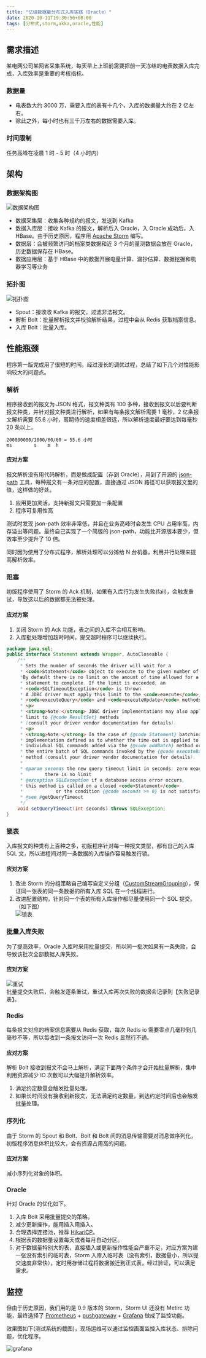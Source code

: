 ```yaml
---
title: "亿级数据量分布式入库实践（Oracle）"
date: 2020-10-11T19:36:56+08:00
tags: [分布式,storm,akka,oracle,性能]
---
```


## 需求描述
某电网公司某网省采集系统，每天早上上班前需要把前一天冻结的电表数据入库完成，入库效率是重要的考核指标。

### 数据量
- 电表数大约 3000 万，需要入库的表有十几个，入库的数据量大约在 2 亿左右。
- 除此之外，每小时也有三千万左右的数据需要入库。

### 时间限制
任务高峰在凌晨 1 时 - 5 时（4 小时内）

## 架构
### 数据架构图
![数据架构图](/posts/images/base.png)
- 数据采集层：收集各种规约的报文，发送到 Kafka
- 数据入库层：接收 Kafka 的报文，解析后入 Oracle，入 Oracle 成功后，入 HBase。由于历史原因，程序用 [Apache Storm](https://storm.apache.org/) 编写。
- 数据层：会被频繁访问的档案类数据和近 3 个月的量测数据会放在 Oracle，历史数据保存在 HBase。
- 数据应用层：基于 HBase 中的数据开展电量计算、漏抄估算、数据挖掘和机器学习等业务
<!--more-->
### 拓扑图
![拓扑图](/posts/images/topo.png)
- Spout：接收收 Kafka 的报文，过滤非法报文。
- 解析 Bolt：批量解析报文并校验解析结果，过程中会从 Redis 获取档案信息。
- 入库 Bolt：批量入库。

## 性能瓶颈
程序第一版完成用了很短的时间，经过漫长的调优过程，总结了如下几个对性能影响较大的问题点。

### 解析
程序接收到的报文为 JSON 格式，报文种类有 100 多种，接收到报文以后要判断报文种类，并针对报文种类进行解析，如果有每条报文解析需要 1 毫秒，2 亿条报文解析需要 55.6 小时，离期待的速度相差很远，所以解析速度最好要达到每毫秒 20 条以上。 
``` text
200000000/1000/60/60 = 55.6 小时
ms        s    m  h
```

#### 应对方案  
报文解析没有用代码解析，而是做成配置（存到 Oracle），用到了开源的 [json-path](https://github.com/json-path/JsonPath) 工具，每种报文有一条对应的配置，直接通过 JSON 路径可以获取报文里的值，这样做的好处。

1. 应用更加灵活，支持新报文只需要加一条配置
2. 程序可复用性高

测试时发现 json-path 效率非常低，并且在业务高峰时会发生 CPU 占用率高，内存溢出等问题。最终自己实现了一个简版的 json-path，功能比开源版本要少，但效率至少提升了 10 倍。

同时因为使用了分布式程序，解析处理可以分摊给 N 台机器，利用并行处理来提高解析效率。

### 阻塞
初版程序使用了 Storm 的 Ack 机制，如果有入库行为发生失败(fail)，会触发重试，导致这以后的数据都无法被处理。

#### 应对方案  
1. 关闭 Storm 的 Ack 功能，表之间的入库不会相互影响。
2. 入库批处理增加超时时间，提交超时程序可以继续执行。
``` java
package java.sql;
public interface Statement extends Wrapper, AutoCloseable {
    /**
     * Sets the number of seconds the driver will wait for a
     * <code>Statement</code> object to execute to the given number of seconds.
     *By default there is no limit on the amount of time allowed for a running
     * statement to complete. If the limit is exceeded, an
     * <code>SQLTimeoutException</code> is thrown.
     * A JDBC driver must apply this limit to the <code>execute</code>,
     * <code>executeQuery</code> and <code>executeUpdate</code> methods.
     * <p>
     * <strong>Note:</strong> JDBC driver implementations may also apply this
     * limit to {@code ResultSet} methods
     * (consult your driver vendor documentation for details).
     * <p>
     * <strong>Note:</strong> In the case of {@code Statement} batching, it is
     * implementation defined as to whether the time-out is applied to
     * individual SQL commands added via the {@code addBatch} method or to
     * the entire batch of SQL commands invoked by the {@code executeBatch}
     * method (consult your driver vendor documentation for details).
     *
     * @param seconds the new query timeout limit in seconds; zero means
     *        there is no limit
     * @exception SQLException if a database access error occurs,
     * this method is called on a closed <code>Statement</code>
     *            or the condition {@code seconds >= 0} is not satisfied
     * @see #getQueryTimeout
     */ 
    void setQueryTimeout(int seconds) throws SQLException;
}
```

### 锁表
入库报文的种类有上百种之多，初版程序针对每一种报文类型，都有自己的入库 SQL 文，所以进程间对同一条数据的入库操作容易触发行锁。

#### 应对方案
1. 改进 Storm 的分组策略自己编写自定义分组（[CustomStreamGrouping](https://storm.apache.org/releases/2.1.0/javadocs/org/apache/storm/grouping/CustomStreamGrouping.html)），保证同一张表的同一条数据的所有入库 SQL 在一个线程进行。
2. 改进配置结构，针对同一个表的所有入库操作都尽量使用同一个 SQL 提交。（如下图）  
![锁表](/posts/images/sql.png)

### 批量入库失败
为了提高效率，Oracle 入库时采用批量提交，所以同一批次如果有一条失败，会导致该批次全部数据入库失败。

#### 应对方案
![重试](/posts/images/retry.png)  
批量提交失败后，会触发逐条重试，重试入库再次失败的数据会记录到【失败记录表】。

### Redis
每条报文对应的档案信息需要从 Redis 获取，每次 Redis io 需要零点几毫秒到几毫秒不等，所以每收到一条报文访问一次 Redis 显然行不通。

#### 应对方案
解析 Bolt 接收到报文不会马上解析，满足下面两个条件才会开始批量解析，集中利用资源减少 IO 次数可以大幅提升解析效率。
1. 满足约定数量会触发批量处理。
2. 如果长时间没有接收到新报文，无法满足约定数量，到达约定时间后也会触发批量处理。

### 序列化
由于 Storm 的 Spout 和 Bolt、Bolt 和 Bolt 间的消息传输需要对消息做序列化，初版程序消息体积比较大，会有资源占用高的问题。

#### 应对方案
减小序列化对象的体积。

### Oracle
针对 Oracle 的优化如下。
1. 入库 Bolt 采用批量提交的策略。
1. 减少更新操作，能用插入用插入。
2. 合理选择连接池，推荐 [HikariCP](https://github.com/brettwooldridge/HikariCP)。
2. 根据表的数据量设置每天或者每月自动分区。
3. 对于数据量特别大的表，直接插入或更新操作性能会严重不足，对应方案为建一张没有索引的临时表，Storm 入库入临时表（没有索引，数据量小，所以提交速度非常快），定时用存储过程将数据搬迁到正式表，经过验证，可以满足需求。


## 监控

但由于历史原因，我们用的是 0.9 版本的 Storm，Storm UI 还没有 Metirc 功能，最终选择了 [Prometheus](https://prometheus.io/) + [pushgateway](https://github.com/prometheus/pushgateway) + [Grafana](https://grafana.com/) 做成了监控功能。

效果图如下(测试系统的截图)，现场运维可以通过监控画面监控入库状态、排除问题，优化程序。  

![grafana](/posts/images/h2o_grafana.png)

